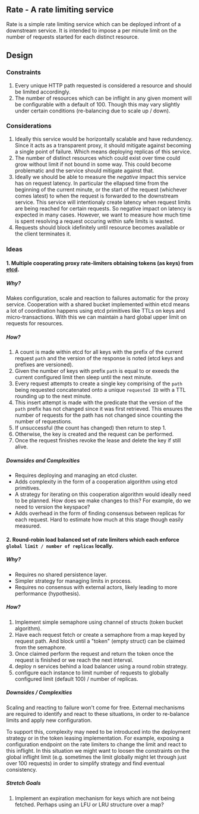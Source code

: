 Rate - A rate limiting service
------------------------------------------

Rate is a simple rate limiting service which can be deployed infront of a downstream service.
It is intended to impose a per minute limit on the number of requests started for each distinct resource.

## Design

### Constraints

1. Every unique HTTP path requested is considered a resource and should be limited accordingly.
2. The number of resources which can be inflight in any given moment will be configurable with a default of 100. Though this may vary slightly under certain conditions (re-balancing due to scale up / down).

### Considerations

1. Ideally this service would be horizontally scalable and have redundency. Since it acts as a transparent proxy, it should mitigate against becoming a single point of failure.  Which means deploying replicas of this service.
2. The number of distinct resources which could exist over time could grow without limit if not bound in some way. This could become problematic and the service should mitigate against that.
3. Ideally we should be able to measure the _negative_ impact this service has on request latency. In particular the ellapsed time from the beginning of the current minute, or the start of the request (whichever comes latest) to when the request is forwarded to the downstream service. This service will intentionaly create latency when request limits are being reached for certain requests. So negative impact on latency is expected in many cases. However, we want to measure how much time is spent resolving a request occuring within safe limits is wasted.
4. Requests should block idefinitely until resource becomes available or the client terminates it.

### Ideas

#### 1. Multiple cooperating proxy rate-limiters obtaining tokens (as keys) from [etcd](https://github.com/etcd-io/etcd).

##### Why?

Makes configuration, scale and reaction to failures automatic for the proxy service. Cooperation with a shared bucket implemented within etcd means a lot of coordination happens using etcd primitives like TTLs on keys and micro-transactions. With this we can maintain a hard global upper limit on requests for resources.

##### How?

1. A count is made within etcd for all keys with the prefix of the current request `path` and the version of the response is noted (etcd keys and prefixes are versioned).
2. Given the number of keys with prefix `path` is equal to or exeeds the current configured limit then sleep until the next minute.
3. Every request attempts to create a single key comprising of the `path` being requested concatenated onto a unique `requested ID` with a TTL rounding up to the next minute.
4. This insert attempt is made with the predicate that the version of the `path` prefix has not changed since it was first retrieved. This ensures the number of requests for the path has not changed since counting the number of requestions.
5. If unsuccessful (the count has changed) then return to step 1.
6. Otherwise, the key is created and the request can be performed.
7. Once the request finishes revoke the lease and delete the key if still alive.

##### Downsides and Complexities

- Requires deploying and managing an etcd cluster.
- Adds complexity in the form of a cooperation algorithm using etcd primitives.
- A strategy for iterating on this cooperation algorithm would ideally need to be planned. How does we make changes to this? For example, do we need to version the keyspace?
- Adds overhead in the form of finding consensus between replicas for each request. Hard to estimate how much at this stage though easily measured.

#### 2. Round-robin load balanced set of rate limiters which each enforce `global limit / number of replicas` locally.

##### Why?

- Requires no shared persistence layer.
- Simpler strategy for managing limits in process.
- Requires no consensus with external actors, likely leading to more performance (hypothesis).

##### How?

1. Implement simple semaphore using channel of structs (token bucket algorithm).
2. Have each request fetch or create a semaphore from a map keyed by request path. And block until a "token" (empty struct) can be claimed from the semaphore.
3. Once claimed perform the request and return the token once the request is finished or we reach the next interval.
4. deploy n services behind a load balancer using a round robin strategy.
5. configure each instance to limit number of requests to globally configured limit (default 100) / number of replicas.

##### Downsides / Complexities

Scaling and reacting to failure won't come for free. External mechanisms are required to identify and react to these situations, in order to re-balance limits and apply new configuration.

To support this, complexity may need to be introduced into the deployment strategy or in the token leasing implementation. For example, exposing a configuration endpoint on the rate limiters to change the limit and react to this inflight. In this situation we might want to loosen the constraints on the global inflight limit (e.g. sometimes the limit globally might let through just over 100 requests) in order to simplify strategy and find eventual consistency.

##### Stretch Goals

1. Implement an expiration mechanism for keys which are not being fetched. Perhaps using an LFU or LRU structure over a map?
